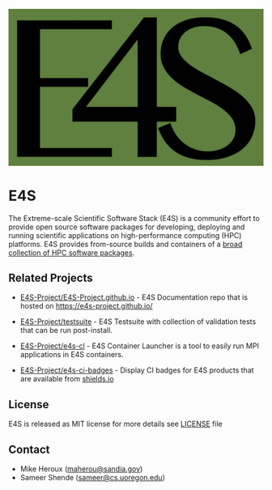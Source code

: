 ![E4S Logo](logos/E4S-dark-green.png)

# E4S

The Extreme-scale Scientific Software Stack (E4S) is a community effort to provide open source 
software packages for developing, deploying and running scientific applications on high-performance
computing (HPC) platforms. E4S provides from-source builds and containers of a 
[broad collection of HPC software packages](https://e4s-project.github.io/Resources/ProductInfo.html).

## Related Projects

- [E4S-Project/E4S-Project.github.io](https://github.com/E4S-Project/E4S-Project.github.io) - E4S Documentation repo that is hosted on https://e4s-project.github.io/

- [E4S-Project/testsuite](https://github.com/E4S-Project/testsuite) - E4S Testsuite with collection of validation tests that can be run post-install.

- [E4S-Project/e4s-cl](https://github.com/E4S-Project/e4s-cl) - E4S Container Launcher is a tool to easily run MPI applications in E4S containers. 

- [E4S-Project/e4s-ci-badges](https://github.com/E4S-Project/e4s-ci-badges) - Display CI badges for E4S products that are available from [shields.io](https://shields.io/) 

## License

E4S is released as MIT license for more details see [LICENSE](https://github.com/E4S-Project/e4s/blob/master/LICENSE) file

## Contact

 - Mike Heroux (maherou@sandia.gov)
 - Sameer Shende (sameer@cs.uoregon.edu)
 